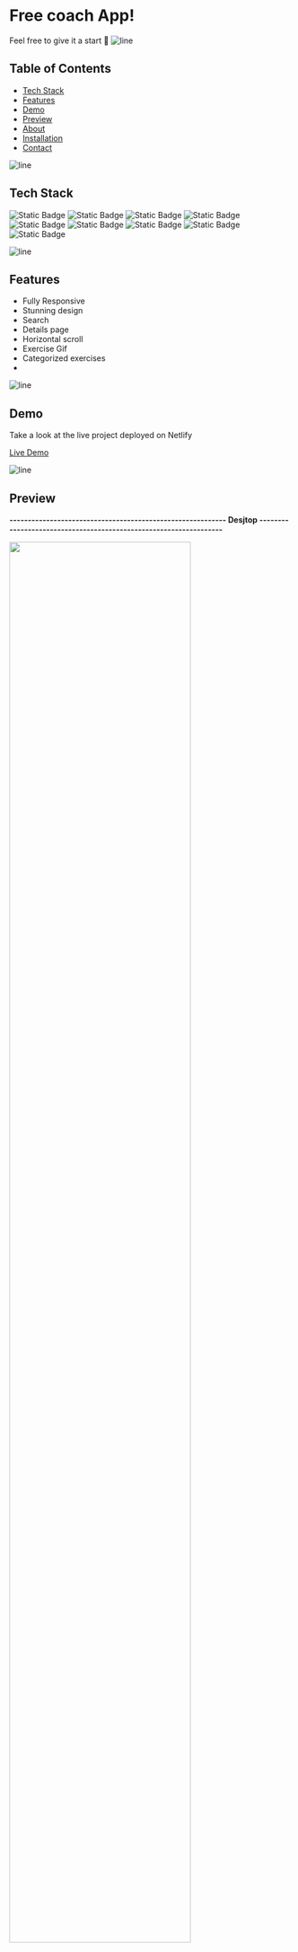 # Free coach App! 

Feel free to give it a start 🌟
![line]

## Table of Contents

- [Tech Stack](#tech-stack)
- [Features](#features)
- [Demo](#demo)
- [Preview](#preview)
- [About](#about)
- [Installation](#installation)
- [Contact](#contact)

![line]

## Tech Stack
![Static Badge](https://img.shields.io/badge/JavaScript-black?style=for-the-badge&logo=javascript)
![Static Badge](https://img.shields.io/badge/Create%2FReact%2FApp-black?style=for-the-badge&logo=react)
![Static Badge](https://img.shields.io/badge/create%2Freact%2Fapp-black?style=for-the-badge&logo=react)
![Static Badge](https://img.shields.io/badge/context%2Fapi-black?style=for-the-badge)
![Static Badge](https://img.shields.io/badge/Rapid%2Fapi-black?style=for-the-badge&logo=rapid)
![Static Badge](https://img.shields.io/badge/MUI-black?style=for-the-badge&logo=mui)
![Static Badge](https://img.shields.io/badge/CSS-black?style=for-the-badge&logo=CSS3)
![Static Badge](https://img.shields.io/badge/.env-black?style=for-the-badge&logo=.env)
![Static Badge](https://img.shields.io/badge/Netlify-black?style=for-the-badge&logo=netlify)


![line]

## Features
- Fully Responsive
- Stunning design
- Search
- Details page
- Horizontal scroll
- Exercise Gif
- Categorized exercises
- 
![line]

## Demo

Take a look at the live project deployed on Netlify

[Live Demo](https://free-coach-skyde.netlify.app)

![line]

## Preview

**----------------------------------------------------------- Desjtop ------------------------------------------------------------------**

<img src="https://github.com/Sky-De/Free-Gym-Coach-App/assets/79264045/e02285a6-d3c7-4429-9cad-9bda07e1dac4" width="80%">

<img src="https://github.com/Sky-De/Free-Gym-Coach-App/assets/79264045/93b73431-1b0c-4779-a8aa-f1ed42b4280f" width="80%">

<img src="https://github.com/Sky-De/Free-Gym-Coach-App/assets/79264045/f6004fa1-8339-4751-ada5-4eeec26301df" width="80%">


**----------------------------------------------------------- Mobile ------------------------------------------------------------------**

<img src="https://github.com/Sky-De/Free-Gym-Coach-App/assets/79264045/681695b8-5c02-4499-aee8-783a3af8fcff" width="270">


![line]

## About

Title:  🛍️ Gym Exercise Coach App, where productivity meets innovation! 
Welcome to the Gym Exercise Coach App, a powerful and intuitive web application designed to elevate your fitness journey. This app is developed using React JS and JavaScript, leveraging the Context API for state management and Rapid API endpoints for seamless data integration. The modern and responsive UI is crafted with Material-UI (MUI), providing an aesthetically pleasing and user-friendly experience.
![line]

## EXPLAIN Features

**Exercise Library:** Access a diverse collection of exercises with detailed information, including step-by-step instructions, muscle groups targeted, and related videos from YouTube to master each exercise.

**Category Selection:** Easily navigate through exercises by selecting specific categories, facilitated by a horizontal scroll list for quick and intuitive exploration.

**Search Functionality:** Find exercises instantly by using the search input, with real-time results displayed for a frictionless user experience.

**Pagination:** Organize and browse through the extensive exercise library efficiently using pagination controls.

**Exercise Details Page:** Dive deeper into each exercise with a dedicated details page providing comprehensive information, ensuring you have everything you need to perform the exercise correctly.


![line]

## Installation

Provided step-by-step instructions on how to install and run this project locally.

```bash
# Clone the repository
git clone [https://github.com/Sky-De/typescript_mern_app](https://github.com/Sky-De/Free-Gym-Coach-App)

# Change directory
cd directory

# Add .env variables
check .env.example

# Install dependencies
npm install

# Run the project
npm run start
```
![line]

[line]: https://user-images.githubusercontent.com/75939390/137615281-3a875960-92cc-407f-97fe-fd2319bdb252.png
## Contact

**skyDe**

[LinkedIn](https://www.linkedin.com/in/sky-de-763248228)

[GitHub](https://github.com/Sky-De)

[Twitter](https://twitter.com/SkyDe1991?t=b2SJxGA4wmHwwgxDUUtE8Q&s=09)
